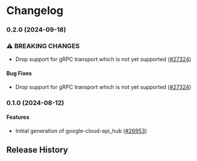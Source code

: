 # Changelog

### 0.2.0 (2024-09-18)

### ⚠ BREAKING CHANGES

* Drop support for gRPC transport which is not yet supported ([#27324](https://github.com/googleapis/google-cloud-ruby/issues/27324))

#### Bug Fixes

* Drop support for gRPC transport which is not yet supported ([#27324](https://github.com/googleapis/google-cloud-ruby/issues/27324)) 

### 0.1.0 (2024-08-12)

#### Features

* Initial generation of google-cloud-api_hub ([#26953](https://github.com/googleapis/google-cloud-ruby/issues/26953)) 

## Release History
